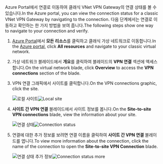 <span data-ttu-id="0fef5-101">Azure Portal에서 연결로 이동하여 클래식 VNet VPN Gateway의 연결 상태를 볼 수 있습니다.</span><span class="sxs-lookup"><span data-stu-id="0fef5-101">In the Azure portal, you can view the connection status for a classic VNet VPN Gateway by navigating to the connection.</span></span> <span data-ttu-id="0fef5-102">다음 단계에서는 연결로 이동하고 확인하는 한 가지 방법을 보여 줍니다.</span><span class="sxs-lookup"><span data-stu-id="0fef5-102">The following steps show one way to navigate to your connection and verify.</span></span>

1. <span data-ttu-id="0fef5-103">[Azure Portal](http://portal.azure.com)에서 **모든 리소스**를 클릭하고 클래식 가상 네트워크로 이동합니다.</span><span class="sxs-lookup"><span data-stu-id="0fef5-103">In the [Azure portal](http://portal.azure.com), click **All resources** and navigate to your classic virtual network.</span></span>
2. <span data-ttu-id="0fef5-104">가상 네트워크 블레이드에서 **개요**를 클릭하여 블레이드의 **VPN 연결** 섹션에 액세스합니다.</span><span class="sxs-lookup"><span data-stu-id="0fef5-104">On the virtual network blade, click **Overview** to access the **VPN connections** section of the blade.</span></span>
3. <span data-ttu-id="0fef5-105">VPN 연결 그래픽에서 사이트를 클릭합니다.</span><span class="sxs-lookup"><span data-stu-id="0fef5-105">On the VPN connections graphic, click the site.</span></span>

    <span data-ttu-id="0fef5-106">![로컬 사이트](./media/vpn-gateway-verify-connection-azureportal-classic/localsitename.png "로컬 사이트")</span><span class="sxs-lookup"><span data-stu-id="0fef5-106">![Local site](./media/vpn-gateway-verify-connection-azureportal-classic/localsitename.png "local site")</span></span>
4. <span data-ttu-id="0fef5-107">**사이트 간 VPN 연결** 블레이드에서 사이트 정보를 봅니다.</span><span class="sxs-lookup"><span data-stu-id="0fef5-107">On the **Site-to-site VPN connections** blade, view the information about your site.</span></span>

    <span data-ttu-id="0fef5-108">![연결 상태](./media/vpn-gateway-verify-connection-azureportal-classic/siteconnectstatus.png "연결 상태")</span><span class="sxs-lookup"><span data-stu-id="0fef5-108">![Connection status](./media/vpn-gateway-verify-connection-azureportal-classic/siteconnectstatus.png "Connection status")</span></span>
5. <span data-ttu-id="0fef5-109">연결에 대한 추가 정보를 보려면 연결 이름을 클릭하여 **사이트 간 VPN 연결** 블레이드를 엽니다.</span><span class="sxs-lookup"><span data-stu-id="0fef5-109">To view more information about the connection, click the name of the connection to open the **Site-to-site VPN Connection** blade.</span></span>

    <span data-ttu-id="0fef5-110">![연결 상태 추가 정보](./media/vpn-gateway-verify-connection-azureportal-classic/connections4.png "연결 상태 추가 정보")</span><span class="sxs-lookup"><span data-stu-id="0fef5-110">![Connection status more](./media/vpn-gateway-verify-connection-azureportal-classic/connections4.png "Connection status more info")</span></span>